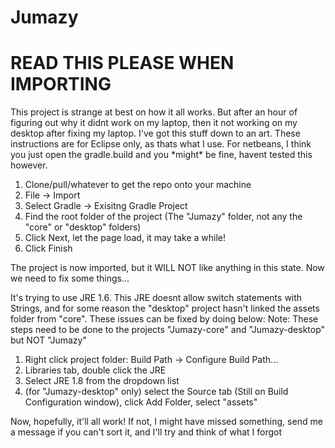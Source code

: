 # Jumazy

<h1>READ THIS PLEASE WHEN IMPORTING</h1>
This project is strange at best on how it all works. But after an hour of figuring out why it didnt work on my laptop, then it not working on my desktop after fixing my laptop. I've got this stuff down to an art.
These instructions are for Eclipse only, as  thats what I use. For netbeans, I think you just open the gradle.build and you *might* be fine, havent tested this however.

1. Clone/pull/whatever to get the repo onto your machine
2. File -> Import
3. Select Gradle -> Exisitng Gradle Project
4. Find the root folder of the project (The "Jumazy" folder, not any the "core" or "desktop" folders)
5. Click Next, let the page load, it may take a while!
6. Click Finish

The project is now imported, but it WILL NOT like anything in this state. Now we need to fix some things...

It's trying to use JRE 1.6. This JRE doesnt allow switch statements with Strings, and for some reason the "desktop" project hasn't linked the assets folder from "core". These issues can be fixed by doing below:
Note: These steps need to be done to the projects "Jumazy-core" and "Jumazy-desktop" but NOT "Jumazy"

1. Right click project folder: Build Path -> Configure Build Path...
2. Libraries tab, double click the JRE
3. Select JRE 1.8 from the dropdown list
4. (for "Jumazy-desktop" only) select the Source tab (Still on Build Configuration window), click Add Folder, select "assets"

Now, hopefully, it'll all work! If not, I might have missed something, send me a message if you can't sort it, and I'll try and think of what I forgot